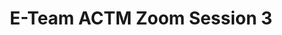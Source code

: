 ---
title: E-Team ACTM Zoom Session 3
redirect_to: https://ateneo-edu.zoom.us/j/89605544309?pwd=T0VIWmxXV0JTOHI3NW1aZlBaMHQzZz09
redirect_from: 
  - /ACTMLTS3
  - /actmlts3
---